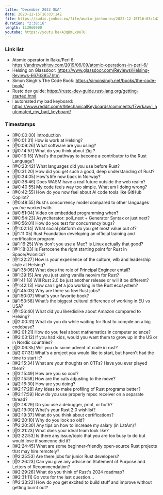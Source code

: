 ```yaml
---
title: "December 2023 Q&A"
date: 2023-12-15T16:03:14Z
file: https://audio.jonhoo.eu/file/audio-jonhoo-eu/2023-12-15T16:03:14Z.mp3
duration: "2:38:16"
length: 113960900
youtube: https://youtu.be/A3qBmLx9uTU
---
```


### Link list

- Atomic operator in Raku/Perl 6: <https://andrewshitov.com/2019/09/09/atomic-operations-in-perl-6/>
- Helsing on Glassdoor: <https://www.glassdoor.com/Reviews/Helsing-Reviews-E6763957.htm>
- Simon Singh's The Code Book: <https://simonsingh.net/books/the-code-book/>
- Rustc dev guide: <https://rustc-dev-guide.rust-lang.org/getting-started.html>
- I automated my bad keyboard: <https://www.reddit.com/r/MechanicalKeyboards/comments/17wrkaw/i_automated_my_bad_keyboard/>

### Timestamps

- [@0:00:00] Introduction
- [@0:01:31] How is work at Helsing?
- [@0:09:26] What software are you using?
- [@0:14:57] What do you think about Zig ?
- [@0:16:16] What's the pathway to become a contributor to the Rust Language?
- [@0:23:42] What languages did you use before Rust?
- [@0:31:20] How did you get such a good, deep understanding of Rust?
- [@0:34:05] How's life now back in Norway?
- [@0:38:46] Does WASM have a real future outside the web realm?
- [@0:40:55] My code feels way too simple. What am I doing wrong? 
- [@0:42:55] How do you now feel about AI code tools like GitHub Copilot?
- [@0:48:55] Rust's concurrency model compared to other languages you've worked with.
- [@0:51:04] Video on embedded programming when? 
- [@0:54:23] AsyncIterator: poll_next + Generator Syntax or just next?
- [@0:56:01] How do you test for concurrency bugs?
- [@1:02:14] What social platform do you get most value out of?
- [@1:11:05] Rust Foundation developing an official training and certification program.
- [@1:16:25] Why don't you use a Mac? is Linux actually that good?
- [@1:18:03] Is Ferrocene the right starting point for Rust in Space/Avionics?
- [@1:22:27] How is your experience of the culture, wlb and leadership style at Helsing?
- [@1:35:06] What does the role of Principal Engineer entail?
- [@1:39:15] Are you just using vanilla neovim for Rust?
- [@1:41:18] Will Rust 2.0 be just another release or will it be different?
- [@1:42:13] How can I get a job working in the Rust ecosystem?
- [@1:45:03] Why are there so few Rust jobs?
- [@1:50:07] What's your favorite book?
- [@1:53:58] What’s the biggest cultural difference of working in EU vs USA?
- [@1:56:40] What did you like/dislike about Amazon compared to Helsing?
- [@2:00:31] What do you do while waiting for Rust to compile on a big codebase?
- [@2:01:21] How do you feel about mathematics in computer science?
- [@2:03:12] If you had kids, would you want them to grow up in the US or in Nordic countries?
- [@2:06:35] Will you do some advent of code in rust?
- [@2:07:31] What's a project you would like to start, but haven't had the time to start it?
- [@2:15:34] What are your thoughts on CTFs? Have you ever played them? 
- [@2:15:49] How are you so cool?
- [@2:15:59] How are the cats adjusting to the move?
- [@2:16:30] How are you doing?
- [@2:17:28] Any ideas to make profiling of Rust programs better?
- [@2:17:59] How do you use properly mpsc receiver on a separate thread?
- [@2:18:29] Do you use a debugger, print, or both?
- [@2:19:00] What's your Rust 2.0 wishlist? 
- [@2:19:37] What do you think about certifications?
- [@2:20:10] Why do you look so old?
- [@2:20:30] Any tips on how to increase my salary (in LatAm)?
- [@2:21:23] What does your ideal team look like?
- [@2:22:53] Is there any issue/topic that you are too busy to do but would love if someone did it?
- [@2:24:45] What are some beginner-friendly open-source Rust projects that may hire remotely?
- [@2:25:53] Are there jobs for junior Rust developers?
- [@2:26:23] Can you give any advice on Statement of Purpose and Letters of Recommendation?
- [@2:29:26] What do you think of Rust's 2024 roadmap?
- [@2:31:11] Go vote for the last question...
- [@2:33:22] How do you get excited to build stuff and improve without getting burnt out?

